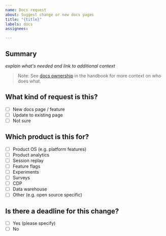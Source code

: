 ```yaml
---
name: Docs request
about: Suggest change or new docs pages
title: "{title}"
labels: docs
assignees: 

---
```


## Summary

_explain what's needed and link to additional context_

> Note: See [docs ownership](/handbook/content/docs) in the handbook for more context on who does what.

## What kind of request is this?

- [ ] New docs page / feature
- [ ] Update to existing page
- [ ] Not sure

## Which product is this for?

- [ ] Product OS (e.g. platform features)
- [ ] Product analytics
- [ ] Session replay
- [ ] Feature flags
- [ ] Experiments
- [ ] Surveys
- [ ] CDP
- [ ] Data warehouse
- [ ] Other (e.g. open source specific)

## Is there a deadline for this change?

- [ ] Yes (please specify)
- [ ] No